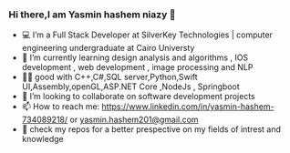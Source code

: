 ### Hi there,I am Yasmin hashem niazy  👋


- 💻 I’m a Full Stack Developer at SilverKey Technologies | computer engineering undergraduate at Cairo Universty
- 🌱 I’m currently learning design analysis and algorithms , IOS development , web development , image processing and NLP
- 👨‍💻 good with C++,C#,SQL server,Python,Swift UI,Assembly,openGL,ASP.NET Core ,NodeJs , Springboot
- 👯 I’m looking to collaborate on software development projects
- 📫 How to reach me: https://www.linkedin.com/in/yasmin-hashem-734089218/ or yasmin.hashem201@gmail.com
- 👯 check my repos for a better prespective on my fields of intrest and knowledge 



